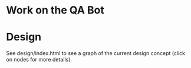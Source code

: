 Work on the QA Bot
========

# Design
See design/index.html to see a graph of the current design concept (click on nodes for more details).
